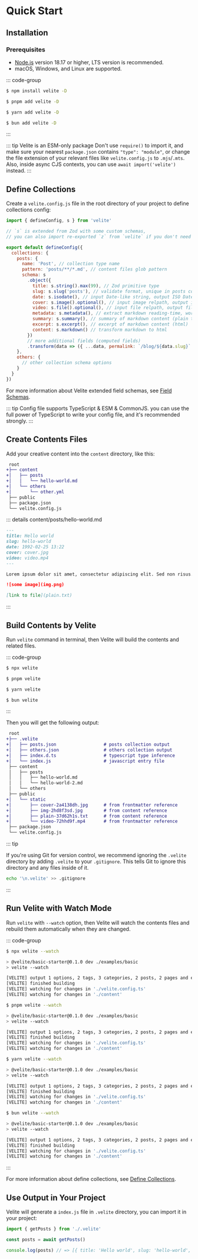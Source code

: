 # Quick Start

## Installation

### Prerequisites

- [Node.js](https://nodejs.org) version 18.17 or higher, LTS version is recommended.
- macOS, Windows, and Linux are supported.

::: code-group

```sh [npm]
$ npm install velite -D
```

```sh [pnpm]
$ pnpm add velite -D
```

```sh [yarn]
$ yarn add velite -D
```

```sh [bun]
$ bun add velite -D
```

:::

::: tip Velite is an ESM-only package
Don't use `require()` to import it, and make sure your nearest `package.json` contains `"type": "module"`, or change the file extension of your relevant files like `velite.config.js` to `.mjs`/`.mts`. Also, inside async CJS contexts, you can use `await import('velite')` instead.
:::

## Define Collections

Create a `velite.config.js` file in the root directory of your project to define collections config:

```js
import { defineConfig, s } from 'velite'

// `s` is extended from Zod with some custom schemas,
// you can also import re-exported `z` from `velite` if you don't need these extension schemas.

export default defineConfig({
  collections: {
    posts: {
      name: 'Post', // collection type name
      pattern: 'posts/**/*.md', // content files glob pattern
      schema: s
        .object({
          title: s.string().max(99), // Zod primitive type
          slug: s.slug('posts'), // validate format, unique in posts collection
          date: s.isodate(), // input Date-like string, output ISO Date string.
          cover: s.image().optional(), // input image relpath, output image object with blurImage.
          video: s.file().optional(), // input file relpath, output file public path.
          metadata: s.metadata(), // extract markdown reading-time, word-count, etc.
          summary: s.summary(), // summary of markdown content (plain text)
          excerpt: s.excerpt(), // excerpt of markdown content (html)
          content: s.markdown() // transform markdown to html
        })
        // more additional fields (computed fields)
        .transform(data => ({ ...data, permalink: `/blog/${data.slug}` }))
    },
    others: {
      // other collection schema options
    }
  }
})
```

For more information about Velite extended field schemas, see [Field Schemas](velite-shemas.md).

::: tip
Config file supports TypeScript & ESM & CommonJS. you can use the full power of TypeScript to write your config file, and it's recommended strongly.
:::

## Create Contents Files

Add your creative content into the `content` directory, like this:

```diff
 root
+├── content
+│   ├── posts
+│   │   └── hello-world.md
+│   └── others
+│       └── other.yml
 ├── public
 ├── package.json
 └── velite.config.js
```

::: details content/posts/hello-world.md

```md
---
title: Hello world
slug: hello-world
date: 1992-02-25 13:22
cover: cover.jpg
video: video.mp4
---

Lorem ipsum dolor sit amet, consectetur adipiscing elit. Sed non risus. Suspendisse

![some image](img.png)

[link to file](plain.txt)
```

:::

## Build Contents by Velite

Run `velite` command in terminal, then Velite will build the contents and related files.

::: code-group

```sh [npm]
$ npx velite
```

```sh [pnpm]
$ pnpm velite
```

```sh [yarn]
$ yarn velite
```

```sh [bun]
$ bun velite
```

:::

Then you will get the following output:

```diff
 root
+├── .velite
+│   ├── posts.json                  # posts collection output
+│   ├── others.json                 # others collection output
+│   ├── index.d.ts                  # typescript type inference
+│   └── index.js                    # javascript entry file
 ├── content
 │   ├── posts
 │   │   ├── hello-world.md
 │   │   └── hello-world-2.md
 │   └── others
 ├── public
+│   └── static
+│       ├── cover-2a4138dh.jpg      # from frontmatter reference
+│       ├── img-2hd8f3sd.jpg        # from content reference
+│       ├── plain-37d62h1s.txt      # from content reference
+│       └── video-72hhd9f.mp4       # from frontmatter reference
 ├── package.json
 └── velite.config.js
```

::: tip

If you're using Git for version control, we recommend ignoring the `.velite` directory by adding `.velite` to your `.gitignore`. This tells Git to ignore this directory and any files inside of it.

```sh
echo '\n.velite' >> .gitignore
```

:::

## Run Velite with Watch Mode

Run `velite` with `--watch` option, then Velite will watch the contents files and rebuild them automatically when they are changed.

::: code-group

```sh [npm]
$ npx velite --watch

> @velite/basic-starter@0.1.0 dev ./examples/basic
> velite --watch

[VELITE] output 1 options, 2 tags, 3 categories, 2 posts, 2 pages and entry file
[VELITE] finished building
[VELITE] watching for changes in './velite.config.ts'
[VELITE] watching for changes in './content'
```

```sh [pnpm]
$ pnpm velite --watch

> @velite/basic-starter@0.1.0 dev ./examples/basic
> velite --watch

[VELITE] output 1 options, 2 tags, 3 categories, 2 posts, 2 pages and entry file
[VELITE] finished building
[VELITE] watching for changes in './velite.config.ts'
[VELITE] watching for changes in './content'
```

```sh [yarn]
$ yarn velite --watch

> @velite/basic-starter@0.1.0 dev ./examples/basic
> velite --watch

[VELITE] output 1 options, 2 tags, 3 categories, 2 posts, 2 pages and entry file
[VELITE] finished building
[VELITE] watching for changes in './velite.config.ts'
[VELITE] watching for changes in './content'
```

```sh [bun]
$ bun velite --watch

> @velite/basic-starter@0.1.0 dev ./examples/basic
> velite --watch

[VELITE] output 1 options, 2 tags, 3 categories, 2 posts, 2 pages and entry file
[VELITE] finished building
[VELITE] watching for changes in './velite.config.ts'
[VELITE] watching for changes in './content'
```

:::

For more information about define collections, see [Define Collections](define-collections.md).

## Use Output in Your Project

Velite will generate a `index.js` file in `.velite` directory, you can import it in your project:

```js
import { getPosts } from './.velite'

const posts = await getPosts()

console.log(posts) // => [{ title: 'Hello world', slug: 'hello-world', ... }, ...]
```
